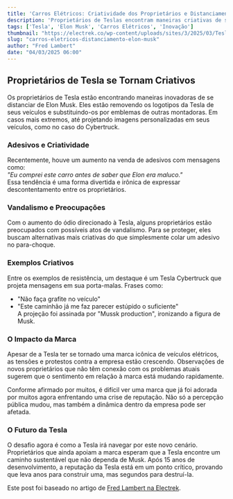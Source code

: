 ```yaml
---
title: 'Carros Elétricos: Criatividade dos Proprietários e Distanciamento de Elon Musk'
description: 'Proprietários de Teslas encontram maneiras criativas de se distanciar de Elon Musk e expressar suas opiniões sobre a marca.'
tags: ['Tesla', 'Elon Musk', 'Carros Elétricos', 'Inovação']
thumbnail: "https://electrek.co/wp-content/uploads/sites/3/2025/03/Tesla-badging-hero.png?w=1600"
slug: "carros-eletricos-distanciamento-elon-musk"
author: "Fred Lambert"
date: "04/03/2025 06:00"
---
```


## Proprietários de Tesla se Tornam Criativos

Os proprietários de Tesla estão encontrando maneiras inovadoras de se distanciar de Elon Musk. Eles estão removendo os logotipos da Tesla de seus veículos e substituindo-os por emblemas de outras montadoras. Em casos mais extremos, até projetando imagens personalizadas em seus veículos, como no caso do Cybertruck.

### Adesivos e Criatividade
Recentemente, houve um aumento na venda de adesivos com mensagens como:  
*"Eu comprei este carro antes de saber que Elon era maluco."*  
Essa tendência é uma forma divertida e irônica de expressar descontentamento entre os proprietários.

### Vandalismo e Preocupações
Com o aumento do ódio direcionado à Tesla, alguns proprietários estão preocupados com possíveis atos de vandalismo. Para se proteger, eles buscam alternativas mais criativas do que simplesmente colar um adesivo no para-choque.

### Exemplos Criativos
Entre os exemplos de resistência, um destaque é um Tesla Cybertruck que projeta mensagens em sua porta-malas. Frases como:
- "Não faça grafite no veículo"  
- "Este caminhão já me faz parecer estúpido o suficiente"  
A projeção foi assinada por "Mussk production", ironizando a figura de Musk.

### O Impacto da Marca
Apesar de a Tesla ter se tornado uma marca icônica de veículos elétricos, as tensões e protestos contra a empresa estão crescendo. Observações de novos proprietários que não têm conexão com os problemas atuais sugerem que o sentimento em relação à marca está mudando rapidamente.

Conforme afirmado por muitos, é difícil ver uma marca que já foi adorada por muitos agora enfrentando uma crise de reputação. Não só a percepção pública mudou, mas também a dinâmica dentro da empresa pode ser afetada.

### O Futuro da Tesla
O desafio agora é como a Tesla irá navegar por este novo cenário. Proprietários que ainda apoiam a marca esperam que a Tesla encontre um caminho sustentável que não dependa de Musk. Após 15 anos de desenvolvimento, a reputação da Tesla está em um ponto crítico, provando que leva anos para construir uma, mas segundos para destruí-la.

Este post foi baseado no artigo de [Fred Lambert na Electrek](https://electrek.co/2025/03/03/tesla-owners-get-creative-to-distance-themselves-from-elon-with-new-car-logos-projectors/).
